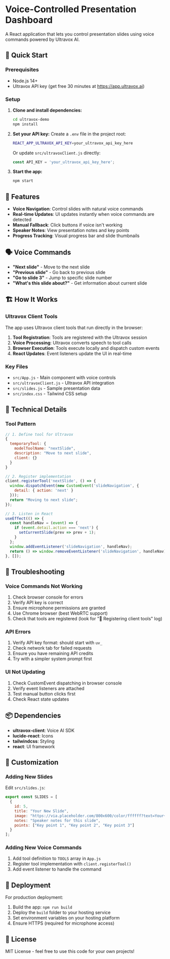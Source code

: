 # Voice-Controlled Presentation Dashboard

A React application that lets you control presentation slides using voice commands powered by Ultravox AI.

## 🚀 Quick Start

### Prerequisites
- Node.js 14+ 
- Ultravox API key (get free 30 minutes at https://app.ultravox.ai)

### Setup
1. **Clone and install dependencies:**
   ```bash
   cd ultravox-demo
   npm install
   ```

2. **Set your API key:**
   Create a `.env` file in the project root:
   ```bash
   REACT_APP_ULTRAVOX_API_KEY=your_ultravox_api_key_here
   ```
   
   Or update `src/ultravoxClient.js` directly:
   ```javascript
   const API_KEY = 'your_ultravox_api_key_here';
   ```

3. **Start the app:**
   ```bash
   npm start
   ```

## 🎯 Features

- **Voice Navigation**: Control slides with natural voice commands
- **Real-time Updates**: UI updates instantly when voice commands are detected
- **Manual Fallback**: Click buttons if voice isn't working
- **Speaker Notes**: View presentation notes and key points
- **Progress Tracking**: Visual progress bar and slide thumbnails

## 🗣️ Voice Commands

- **"Next slide"** - Move to the next slide
- **"Previous slide"** - Go back to previous slide  
- **"Go to slide 3"** - Jump to specific slide number
- **"What's this slide about?"** - Get information about current slide

## 🏗️ How It Works

### Ultravox Client Tools
The app uses Ultravox client tools that run directly in the browser:

1. **Tool Registration**: Tools are registered with the Ultravox session
2. **Voice Processing**: Ultravox converts speech to tool calls
3. **Browser Execution**: Tools execute locally and dispatch custom events
4. **React Updates**: Event listeners update the UI in real-time

### Key Files
- `src/App.js` - Main component with voice controls
- `src/ultravoxClient.js` - Ultravox API integration
- `src/slides.js` - Sample presentation data
- `src/index.css` - Tailwind CSS setup

## 🔧 Technical Details

### Tool Pattern
```javascript
// 1. Define tool for Ultravox
{
  temporaryTool: {
    modelToolName: "nextSlide",
    description: "Move to next slide",
    client: {}
  }
}

// 2. Register implementation
client.registerTool('nextSlide', () => {
  window.dispatchEvent(new CustomEvent('slideNavigation', { 
    detail: { action: 'next' } 
  }));
  return "Moving to next slide";
});

// 3. Listen in React
useEffect(() => {
  const handleNav = (event) => {
    if (event.detail.action === 'next') {
      setCurrentSlide(prev => prev + 1);
    }
  };
  window.addEventListener('slideNavigation', handleNav);
  return () => window.removeEventListener('slideNavigation', handleNav);
}, []);
```

## 🐛 Troubleshooting

### Voice Commands Not Working
1. Check browser console for errors
2. Verify API key is correct
3. Ensure microphone permissions are granted
4. Use Chrome browser (best WebRTC support)
5. Check that tools are registered (look for "🎯 Registering client tools" log)

### API Errors
1. Verify API key format: should start with `uv_`
2. Check network tab for failed requests
3. Ensure you have remaining API credits
4. Try with a simpler system prompt first

### UI Not Updating
1. Check CustomEvent dispatching in browser console
2. Verify event listeners are attached
3. Test manual button clicks first
4. Check React state updates

## 📦 Dependencies

- **ultravox-client**: Voice AI SDK
- **lucide-react**: Icons
- **tailwindcss**: Styling
- **react**: UI framework

## 🎨 Customization

### Adding New Slides
Edit `src/slides.js`:
```javascript
export const SLIDES = [
  {
    id: 5,
    title: "Your New Slide",
    image: "https://via.placeholder.com/800x600/color/ffffff?text=Your+Slide",
    notes: "Speaker notes for this slide",
    points: ["Key point 1", "Key point 2", "Key point 3"]
  }
];
```

### Adding New Voice Commands
1. Add tool definition to `TOOLS` array in `App.js`
2. Register tool implementation with `client.registerTool()`
3. Add event listener to handle the command

## 🚀 Deployment

For production deployment:
1. Build the app: `npm run build`
2. Deploy the `build` folder to your hosting service
3. Set environment variables on your hosting platform
4. Ensure HTTPS (required for microphone access)

## 📝 License

MIT License - feel free to use this code for your own projects!
